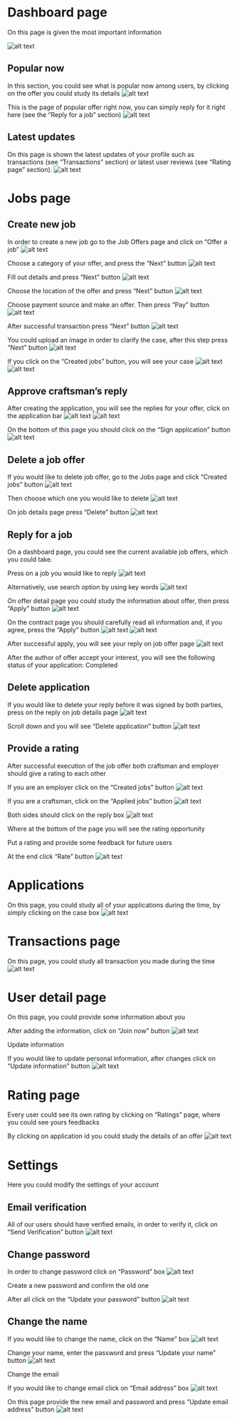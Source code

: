 ﻿
#

# Dashboard page
On this page is given the most important information

![alt text](https://github.com/softech-craftsman-webapp/docs/blob/main/images/1.png)

## Popular now
In this section, you could see what is popular now among users, by clicking on the offer you could study its details
![alt text](https://github.com/softech-craftsman-webapp/docs/blob/main/images/2.png)

This is the page of popular offer right now, you can simply reply for it right here (see the “Reply for a job” section)
![alt text](https://github.com/softech-craftsman-webapp/docs/blob/main/images/3.png)

## Latest updates
On this page is shown the latest updates of your profile such as transactions (see “Transactions” section) or latest user reviews (see “Rating page” section).
![alt text](https://github.com/softech-craftsman-webapp/docs/blob/main/images/4.png)


# Jobs page

## Create new job
In order to create a new job go to the Job Offers page and click on “Offer a job”
![alt text](https://github.com/softech-craftsman-webapp/docs/blob/main/images/5.png)

Choose a category of your offer, and press the “Next” button
![alt text](https://github.com/softech-craftsman-webapp/docs/blob/main/images/6.png)

Fill out details and press “Next” button
![alt text](https://github.com/softech-craftsman-webapp/docs/blob/main/images/7.png)

Choose the location of the offer and press “Next” button
![alt text](https://github.com/softech-craftsman-webapp/docs/blob/main/images/8.png)

Choose payment source and make an offer. Then press “Pay” button
![alt text](https://github.com/softech-craftsman-webapp/docs/blob/main/images/9.png)

After successful transaction press “Next” button
![alt text](https://github.com/softech-craftsman-webapp/docs/blob/main/images/10.png)


You could upload an image in order to clarify the case, after this step press “Next” button
![alt text](https://github.com/softech-craftsman-webapp/docs/blob/main/images/11.png)

If you click on the “Created jobs” button, you will see your case
![alt text](https://github.com/softech-craftsman-webapp/docs/blob/main/images/12.png)
![alt text](https://github.com/softech-craftsman-webapp/docs/blob/main/images/13.png)


## Approve craftsman’s reply
After creating the application, you will see the replies for your offer, click on the application bar
![alt text](https://github.com/softech-craftsman-webapp/docs/blob/main/images/14.png)
![alt text](https://github.com/softech-craftsman-webapp/docs/blob/main/images/15.png)


On the bottom of this page you should click on the “Sign application” button
![alt text](https://github.com/softech-craftsman-webapp/docs/blob/main/images/16.png)


## Delete a job offer
If you would like to delete job offer, go to the Jobs page and click “Created jobs” button
![alt text](https://github.com/softech-craftsman-webapp/docs/blob/main/images/17.png)

Then choose which one you would like to delete
![alt text](https://github.com/softech-craftsman-webapp/docs/blob/main/images/18.png)

On job details page press “Delete” button
![alt text](https://github.com/softech-craftsman-webapp/docs/blob/main/images/19.png)

## Reply for a job
On a dashboard page, you could see the current available job offers, which you could take.

Press on a job you would like to reply
![alt text](https://github.com/softech-craftsman-webapp/docs/blob/main/images/20.png)

Alternatively, use search option by using key words
![alt text](https://github.com/softech-craftsman-webapp/docs/blob/main/images/21.png)

On offer detail page you could study the information about offer, then press “Apply” button
![alt text](https://github.com/softech-craftsman-webapp/docs/blob/main/images/22.png)

On the contract page you should carefully read all information and, if you agree, press the “Apply” button
![alt text](https://github.com/softech-craftsman-webapp/docs/blob/main/images/23.png)
![alt text](https://github.com/softech-craftsman-webapp/docs/blob/main/images/24.png)


After successful apply, you will see your reply on job offer page
![alt text](https://github.com/softech-craftsman-webapp/docs/blob/main/images/25.png)

After the author of offer accept your interest, you will see the following status of your application: Completed

## Delete application
If you would like to delete your reply before it was signed by both parties, press on the reply on job details page
![alt text](https://github.com/softech-craftsman-webapp/docs/blob/main/images/26.png)

Scroll down and you will see “Delete application” button
![alt text](https://github.com/softech-craftsman-webapp/docs/blob/main/images/27.png)

## Provide a rating
After successful execution of the job offer both craftsman and employer should give a rating to each other

If you are an employer click on the “Created jobs” button 
![alt text](https://github.com/softech-craftsman-webapp/docs/blob/main/images/28.png)

If you are a craftsman, click on the “Applied jobs” button
![alt text](https://github.com/softech-craftsman-webapp/docs/blob/main/images/29.png)

Both sides should click on the reply box
![alt text](https://github.com/softech-craftsman-webapp/docs/blob/main/images/30.png)

Where at the bottom of the page you will see the rating opportunity 

Put a rating and provide some feedback for future users

At the end click “Rate” button
![alt text](https://github.com/softech-craftsman-webapp/docs/blob/main/images/31.png)

# Applications
On this page, you could study all of your applications during the time, by simply clicking on the case box
![alt text](https://github.com/softech-craftsman-webapp/docs/blob/main/images/32.png)



# Transactions page
On this page, you could study all transaction you made during the time
![alt text](https://github.com/softech-craftsman-webapp/docs/blob/main/images/33.png)


# User detail page
On this page, you could provide some information about you

After adding the information, click on “Join now” button
![alt text](https://github.com/softech-craftsman-webapp/docs/blob/main/images/34.png)

Update information

If you would like to update personal information, after changes click on “Update information” button
![alt text](https://github.com/softech-craftsman-webapp/docs/blob/main/images/35.png)



# Rating page
Every user could see its own rating by clicking on “Ratings” page, where you could see yours feedbacks

By clicking on application id you could study the details of an offer
![alt text](https://github.com/softech-craftsman-webapp/docs/blob/main/images/36.png)


# Settings
Here you could modify the settings of your account
## Email verification
All of our users should have verified emails, in order to verify it, click on “Send Verification” button 
![alt text](https://github.com/softech-craftsman-webapp/docs/blob/main/images/37.png)

## Change password
In order to change password click on “Password” box
![alt text](https://github.com/softech-craftsman-webapp/docs/blob/main/images/38.png)

Create a new password and confirm the old one

After all click on the “Update your password” button
![alt text](https://github.com/softech-craftsman-webapp/docs/blob/main/images/39.png)

## Change the name
If you would like to change the name, click on the “Name” box
![alt text](https://github.com/softech-craftsman-webapp/docs/blob/main/images/40.png)

Change your name, enter the password and press “Update your name” button
![alt text](https://github.com/softech-craftsman-webapp/docs/blob/main/images/41.png)

Change the email

If you would like to change email click on “Email address” box
![alt text](https://github.com/softech-craftsman-webapp/docs/blob/main/images/42.png)

On this page provide the new email and password and press “Update email address” button
![alt text](https://github.com/softech-craftsman-webapp/docs/blob/main/images/43.png)

